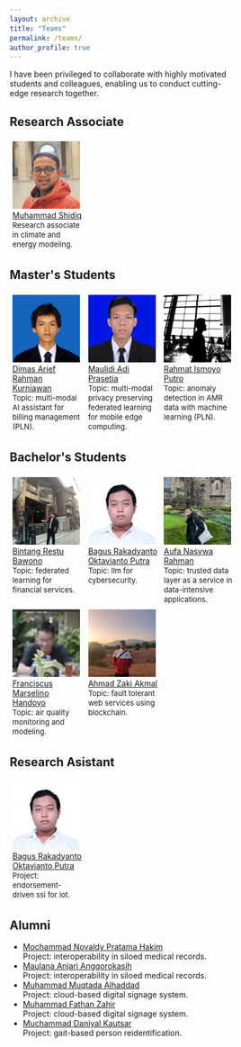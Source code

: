 ```yaml
---
layout: archive
title: "Teams"
permalink: /teams/
author_profile: true
---
```


<style> * { box-sizing: border-box; } .img-container { float: left; width: 33.33%; padding: 5px; } .clearfix::after { content: ""; clear: both; display: table; }
    
</style>

I have been privileged to collaborate with highly motivated students and colleagues, enabling us to conduct cutting-edge research together.

Research Associate
------------------
<div class="clearfix">
    <div class="img-container">
        <img src="../images/teams/shidiq.jpg" style="width:120px;height:120px"> <br>
        <a href="https://www.linkedin.com/in/shidiq-muhammad-72972140/" target="_blank">Muhammad Shidiq</a> <br>
        <font size="2">Research associate in climate and energy modeling.</font>
    </div>
</div>

Master's Students
-----------------
<div class="clearfix">
    <div class="img-container">
        <img src="../images/teams/dimas.jpeg" style="width:120px;height:120px"> <br>
        <a href="#" target="_blank">Dimas Arief Rahman Kurniawan</a> <br>
        <font size="2">Topic: multi-modal AI assistant for billing management (PLN).</font>
    </div>
    <div class="img-container">
        <img src="../images/teams/maulidi.jpeg" style="width:120px;height:120px"> <br>
        <a href="https://id.linkedin.com/in/maulidi-adi" target="_blank">Maulidi Adi Prasetia</a> <br>
        <font size="2">Topic: multi-modal privacy preserving federated learning for mobile edge computing.</font>
    </div>
    <div class="img-container">
        <img src="../images/teams/rahmat.jpeg" style="width:120px;height:120px"> <br>
        <a href="#" target="_blank">Rahmat Ismoyo Putro</a> <br>
        <font size="2">Topic: anomaly detection in AMR data with machine learning (PLN).</font>
    </div>
</div>

Bachelor's Students
-------------------
<div class="clearfix">
    <div class="img-container">
        <img src="../images/teams/bintang.png" style="width:120px;height:120px"> <br>
        <a href="https://www.linkedin.com/in/bintangrestubawono/" target="_blank">Bintang Restu Bawono</a> <br>
        <font size="2">Topic: federated learning for financial services.</font>
    </div>
    <div class="img-container">
        <img src="../images/teams/raka.jpeg" style="width:120px;height:120px"> <br>
        <a href="https://id.linkedin.com/in/bagus-rakadyanto-oktavianto-putra-0b0839221" target="_blank">Bagus Rakadyanto Oktavianto Putra</a> <br>
        <font size="2">Topic: llm for cybersecurity.</font>
    </div>
    <div class="img-container">
        <img src="../images/teams/aufa.jpeg" style="width:120px;height:120px"> <br>
        <a href="https://id.linkedin.com/in/aufarahman" target="_blank">Aufa Nasywa Rahman</a> <br>
        <font size="2">Topic: trusted data layer as a service in data-intensive applications.</font>
    </div>
</div>
<div class="clearfix">
    <div class="img-container">
        <img src="../images/teams/marsel.jpeg" style="width:120px;height:120px"> <br>
        <a href="https://id.linkedin.com/in/franciscus-marselino-handoyo-790822220" target="_blank">Franciscus Marselino Handoyo</a> <br>
        <font size="2">Topic: air quality monitoring and modeling.</font>
    </div>
    <div class="img-container">
        <img src="../images/teams/zaki.jpeg" style="width:120px;height:120px"> <br>
        <a href="https://id.linkedin.com/in/ahmad-zaki-akmal" target="_blank">Ahmad Zaki Akmal</a> <br>
        <font size="2">Topic: fault tolerant web services using blockchain.</font>
    </div>
</div>
<!-- <div class="clearfix">
    <div class="img-container">
        <img src="../images/teams/sani.png" style="width:120px;height:120px"> <br>
        <a href="https://www.linkedin.com/in/mufidussani/" target="_blank">Mufidus Sani</a> <br>
        <font size="2">Topic: decentralized emission trading system.</font>
    </div>
    <div class="img-container">
        <img src="../images/teams/sena.png" style="width:120px;height:120px"> <br>
        <a href="https://www.linkedin.com/in/adyasena/" target="_blank">Adya Sena Pamungkas</a> <br>
        <font size="2">Topic: blockchain-based Domain Name System.</font>
    </div>
    <div class="img-container">
    <img src="../images/teams/ale.png" style="width:120px;height:120px"> <br>
    <a href="https://www.linkedin.com/in/christianale/" target="_blank">Christian Ale Perdana</a> <br>
    <font size="2">Topic: interoperability of self-sovereign identities.</font>
    </div>
</div> -->

Research Asistant
-----------------
<div class="clearfix">
    <div class="img-container">
    <img src="../images/teams/raka.jpeg" style="width:120px;height:120px"> <br>
    <a href="https://id.linkedin.com/in/bagus-rakadyanto-oktavianto-putra-0b0839221" target="_blank">Bagus Rakadyanto Oktavianto Putra</a> <br>
    <font size="2">Project: endorsement-driven ssi for iot.</font>
    </div>
</div>
<!-- <div class="clearfix">
    <div class="img-container">
        <img src="../images/teams/novaldy.jpeg" style="width:120px;height:120px"> <br>
        <a href="#" target="_blank">Mochammad Novaldy Pratama Hakim</a> <br>
        <font size="2">Project: interoperability in siloed medical records.</font>
    </div>
    <div class="img-container">
        <img src="../images/teams/maul.jpeg" style="width:120px;height:120px"> <br>
        <a href="https://www.linkedin.com/in/maulana-anjari-anggorokasih/" target="_blank">Maulana Anjari Anggorokasih</a> <br>
        <font size="2">Project: interoperability in siloed medical records.</font>
    </div>
    <div class="img-container">
    <img src="../images/teams/muqtada.jpeg" style="width:120px;height:120px"> <br>
    <a href="https://www.linkedin.com/in/muhammad-muqtada-alhaddad-b02b44195/" target="_blank">Muhammad Muqtada Alhaddad</a> <br>
    <font size="2">Project: cloud-based digital signage system.</font>
    </div>
</div>

<div class="clearfix">
    <div class="img-container">
        <img src="../images/teams/fathan.jpeg" style="width:120px;height:120px"> <br>
        <a href="https://www.linkedin.com/in/muhammadfathanzahir/" target="_blank">Muhammad Fathan Zahir</a> <br>
        <font size="2">Project: cloud-based digital signage system.</font>
    </div>
    <div class="img-container">
        <img src="../images/teams/daniyal.jpeg" style="width:120px;height:120px"> <br>
        <a href="https://www.linkedin.com/in/mdaniyalk/" target="_blank">Muchammad Daniyal Kautsar</a> <br>
        <font size="2">Project: gait-based person reidentification.</font>
    </div>
    <div class="img-container">
    <img src="../images/teams/raka.jpeg" style="width:120px;height:120px"> <br>
    <a href="https://id.linkedin.com/in/bagus-rakadyanto-oktavianto-putra-0b0839221" target="_blank">Bagus Rakadyanto Oktavianto Putra</a> <br>
    <font size="2">Project: gait-based person reidentification.</font>
    </div>
</div> -->

Alumni
-----------------
- [Mochammad Novaldy Pratama Hakim](https://www.linkedin.com/in/muhammadfathanzahir/) <br> 
Project: interoperability in siloed medical records.
- [Maulana Anjari Anggorokasih](https://www.linkedin.com/in/maulana-anjari-anggorokasih/)<br>
Project: interoperability in siloed medical records.
- [Muhammad Muqtada Alhaddad](https://www.linkedin.com/in/muhammad-muqtada-alhaddad-b02b44195/)<br>
Project: cloud-based digital signage system.
- [Muhammad Fathan Zahir](https://www.linkedin.com/in/muhammadfathanzahir/)<br>
Project: cloud-based digital signage system.
- [Muchammad Daniyal Kautsar](https://www.linkedin.com/in/mdaniyalk/)<br>
Project: gait-based person reidentification.